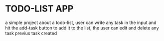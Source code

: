 # TODO-LIST APP

a simple project about a todo-list, user can write any task in the input and hit the add-task button to add it to the list, the user can edit and delete any task previus task created
